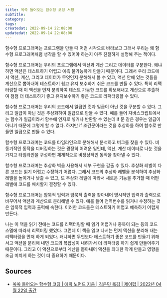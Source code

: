 ```yaml
---
title: 쏙쏙 들어오는 함수형 코딩 서평
subTitle:
category:
tags:
createdat: 2022-09-14 22:08:00
updatedat: 2022-09-14 22:08:00
---
```


함수형 프로그래머는 프로그램을 만들 때 어떤 시각으로 바라보고 그래서 우리는 왜
함수형 프로그래머처럼 생각을 할 수 있어야 하는지 아주 친절하게 설명해 주는
책이다.  

함수형 프로그래머는 우리의 프로그램에서 액션과 계산 그리고 데이터를 구분한다.
왜냐하면 액션은 테스트하기 어렵고 예측 불가능하게 만들기 때문이다. 그래서 우리
코드에서 액션, 계산, 그리고 데이터가 무엇인지 분해해서 볼 수 있고, 액션 안에 있는
것들을 계산으로 뽑아내어 테스트하기 쉽고 유지 보수하기 쉬운 코드를 만들 수 있다.
특히 리팩터링할 때 이 액션을 먼저 분리하여 테스트 가능한 코드를 확보해내고
계산으로 추출하여 점점 더 테스트하기 좋고 유지보수하기 좋은 코드로 리팩터링할 수
있다.  

함수형 프로그래머는 우리의 코드에서 일급인 것과 일급이 아닌 것을 구분할 수 있다.
그리고 일급이 아닌 것은 추상화하여 일급으로 만들 수 있다. 예를 들어
자바스크립트에서는 함수가 일급이라서 함수에 인자로 넣거나 반환할 수 있는데 if 문
같은 경우는 일급이 아니기 때문에 그렇게 할 수 없다. 하지만 if 조건문이라는 것을
추상화를 하여 함수로 만들면 일급으로 만들 수 있다.  

함수형 프로그래머는 코드를 타임라인으로 분해해서 분석하고 버그를 찾을 수 있다.
비동기적인 동작을 디버깅하는 것은 굉장히 어려운 일인데, 액션, 계산 데이터로 나눈
것을 가지고 타임라인을 구성하면 체계적으로 비정상적인 동작을 찾아낼 수 있다.  

함수형 프로그래머는 추상화 벽을 사용해서 세부 구현을 감출 수 있다. 추상화 레벨이
다른 코드는 읽기 어렵고 수정하기 어렵다. 그래서 코드의 추상화 레벨을 분석하여
추상화 레벨을 높이거나 낮출 수 있고, 또 추상화 레벨에 따라서 새로운 기능을
추가할 때 어떤 레벨에 코드를 배치할지 결정할 수 있다.  

함수형 프로그래머는 암묵적 입력과 암묵적 출력을 찾아내어 명시적인 입력과
출력으로 바꾸어서 액션과 계산으로 분리해낼 수 있다. 예를 들어 전역변수를 읽거나
수정하는 것은 암묵적 입력과 출력에 속한다. 이러한 코드들은 테스트하기 어렵고
예측하기 어렵게 만든다.  

나는 이 책을 읽기 전에는 코드를 리팩터링할 때 읽기 어렵거나 중복이 되는 등의
코드 스멜에 따라서 리팩터링 했었다. 그런데 이 책을 읽고 나서는 먼저 액션을 분리해
내는 리팩터링을 먼저 하게 되었다. 왜냐하면 무엇보다 테스트하기 좋은 코드를
만들기 위해서고 액션을 분리해 내면 코드의 복잡성이 내려가서 더 리팩터링 하기 쉽게
만들어주기 때문이다. 그리고 이 액션으로부터 계산을 뽑아내어 액션을 최대한 작게
만들고 영향을 조금 미치게 하는 것이 더 중요하기 때문이다.

## Sources

* [쏙쏙 들어오는 함수형 코딩 \| 에릭 노먼드 지음 \| 김은민 옮김 \| 제이펍 \| 2022년 04월 22일 출간](http://www.kyobobook.co.kr/product/detailViewKor.laf?ejkGb=KOR&mallGb=KOR&barcode=9791191600759&orderClick=LAG&Kc=)
